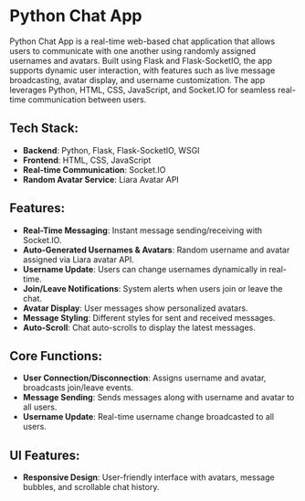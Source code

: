 # Python Chat App

Python Chat App is a real-time web-based chat application that allows users to communicate with one another using randomly assigned usernames and avatars. Built using Flask and Flask-SocketIO, the app supports dynamic user interaction, with features such as live message broadcasting, avatar display, and username customization. The app leverages Python, HTML, CSS, JavaScript, and Socket.IO for seamless real-time communication between users.



## Tech Stack:
- **Backend**: Python, Flask, Flask-SocketIO, WSGI
- **Frontend**: HTML, CSS, JavaScript
- **Real-time Communication**: Socket.IO
- **Random Avatar Service**: Liara Avatar API



## Features:
<ul>
  <li><strong>Real-Time Messaging</strong>: Instant message sending/receiving with Socket.IO.</li>
  <li><strong>Auto-Generated Usernames & Avatars</strong>: Random username and avatar assigned via Liara avatar API.</li>
  <li><strong>Username Update</strong>: Users can change usernames dynamically in real-time.</li>
  <li><strong>Join/Leave Notifications</strong>: System alerts when users join or leave the chat.</li>
  <li><strong>Avatar Display</strong>: User messages show personalized avatars.</li>
  <li><strong>Message Styling</strong>: Different styles for sent and received messages.</li>
  <li><strong>Auto-Scroll</strong>: Chat auto-scrolls to display the latest messages.</li>
</ul>

## Core Functions:
<ul>
  <li><strong>User Connection/Disconnection</strong>: Assigns username and avatar, broadcasts join/leave events.</li>
  <li><strong>Message Sending</strong>: Sends messages along with username and avatar to all users.</li>
  <li><strong>Username Update</strong>: Real-time username change broadcasted to all users.</li>
</ul>

## UI Features:
<ul>
  <li><strong>Responsive Design</strong>: User-friendly interface with avatars, message bubbles, and scrollable chat history.</li>
</ul>
